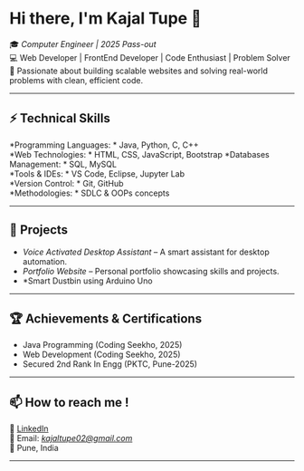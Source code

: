 
# Hi there, I'm Kajal Tupe 👋  

🎓 *Computer Engineer | 2025 Pass-out*  
💻 Web Developer | FrontEnd Developer | Code Enthusiast | Problem Solver  
🚀 Passionate about building scalable websites and solving real-world problems with clean, efficient code.  
 

---

## ⚡ Technical Skills  

*Programming Languages: * Java, Python, C, C++  
*Web Technologies: * HTML, CSS, JavaScript, Bootstrap
*Databases Management: *  SQL, MySQL  
*Tools & IDEs: * VS Code, Eclipse, Jupyter Lab  
*Version Control: * Git, GitHub  
*Methodologies: * SDLC & OOPs concepts  

---

## 📂 Projects  

- *Voice Activated Desktop Assistant* – A smart assistant for desktop automation.  
- *Portfolio Website* – Personal portfolio showcasing skills and projects.  
- *Smart Dustbin using Arduino Uno 

---

## 🏆 Achievements & Certifications  
- Java Programming (Coding Seekho, 2025)
- Web Development (Coding Seekho, 2025) 
- Secured 2nd Rank In Engg (PKTC, Pune-2025)                   

---

## 📫 How to reach me ! 

  
💼 [LinkedIn](https://www.linkedin.com/in/kajal-tupe)  
📧 Email: *kajaltupe02@gmail.com*  
📍 Pune, India  

---

